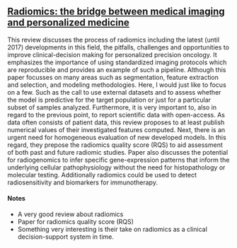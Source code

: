 ## [Radiomics: the bridge between medical imaging and personalized medicine](https://www.nature.com/articles/nrclinonc.2017.141)

This review discusses the process of radiomics including the latest (until 2017) developments in this field, the pitfalls, challenges and opportunities to improve clinical-decision making for personalized precision oncology. It emphasizes the importance of using standardized imaging protocols which are reproducible and provides an example of such a pipeline. Although this paper focusses on many areas such as segmentation, feature extraction and selection, and modeling methodologies. Here, I would just like to focus on a few. Such as the call to use external datasets and to assess whether the model is predictive for the target population or just for a particular subset of samples analyzed. Furthermore, it is very important to, also in regard to the previous point, to report scientific data with open-access. As data often consists of patient data, this review proposes to at least publish numerical values of their investigated features computed. Next, there is an urgent need for homogeneous evaluation of new developed models. In this regard, they prepose the radiomics quality score (RQS) to aid assessment of both past and future radiomic studies. Paper also discusses the potential for radiogenomics to infer specific gene-expression patterns that inform the underlying cellular pathophysiology without the need for histopathology or molecular testing. Additionally radiomics could be used to detect radiosensitivity and biomarkers for immunotherapy.

#### Notes

- A very good review about radiomics
- Paper for radiomics quality score (RQS)
- Something very interesting is their take on radiomics as a clinical decision-support system in time. 